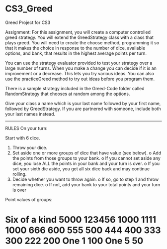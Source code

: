 # CS3_Greed
Greed Project for CS3

Assignment: 
For this assignment, you will create a computer controlled greed strategy. You will extend the GreedStrategy class with a class that plays greed. You will need to create the choose method, programming it so that it makes the choice in response to the number of dice, available options, and bank, that results in the highest average points per turn.

You can use the strategy evaluator provided to test your strategy over a large number of turns. When you make a change you can decide if it is an improvement or a decrease. This lets you try various ideas. You can also use the practiceGreed method to try out ideas before you program them.

There is a sample strategy included in the Greed-Code folder called RandomStrategy that chooses at random among the options.

Give your class a name which is your last name followed by your first name, followed by GreedStrategy. If you are partnered with someone, include both your last names instead.

-----------------------
RULES
On your turn:

Start with 6 dice.
1.	Throw your dice. 
2.	Set aside one or more groups of dice that have value (see below). 
  o	Add the points from those groups to your bank. 
  o	If you cannot set aside any dice, you lose ALL the points in your bank and your turn is over.
  o	If you set your sixth die aside, you get all six dice back and may continue rolling.
3.	Decide whether you want to throw again.
  o	If so, go to step 1 and throw remaining dice.
  o	If not, add your bank to your total points and your turn is over

Point values of groups:

Six of a kind	5000
123456		1000
1111			1000
666			600
555			500
444			400
333			300
222			200
One 1		100
One 5		50
====================================================================================
